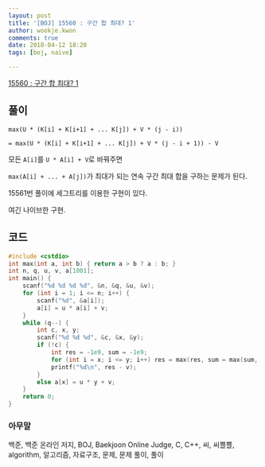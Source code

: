 ```yaml
---
layout: post
title: '[BOJ] 15560 : 구간 합 최대? 1'
author: wookje.kwon
comments: true
date: 2018-04-12 18:20
tags: [boj, naive]

---
```


[15560 : 구간 합 최대? 1](https://www.acmicpc.net/problem/15560)

## 풀이

`max(U * (K[i] + K[i+1] + ... K[j]) + V * (j - i))`

`= max(U * (K[i] + K[i+1] + ... K[j]) + V * (j - i + 1)) - V`

모든 `A[i]`를 `U * A[i] + V`로 바꿔주면

`max(A[i] + ... + A[j])`가 최대가 되는 연속 구간 최대 합을 구하는 문제가 된다.

15561번 풀이에 세그트리를 이용한 구현이 있다.

여긴 나이브한 구현.

## 코드

```cpp
#include <cstdio>
int max(int a, int b) { return a > b ? a : b; }
int n, q, u, v, a[1001];
int main() {
    scanf("%d %d %d %d", &n, &q, &u, &v);
    for (int i = 1; i <= n; i++) {
        scanf("%d", &a[i]);
        a[i] = u * a[i] + v;
    }
    while (q--) {
        int c, x, y;
        scanf("%d %d %d", &c, &x, &y);
        if (!c) {
            int res = -1e9, sum = -1e9;
            for (int i = x; i <= y; i++) res = max(res, sum = max(sum, 0) + a[i]);
            printf("%d\n", res - v);
        }
        else a[x] = u * y + v;
    }
    return 0;
}
```

### 아무말  
백준, 백준 온라인 저지, BOJ, Baekjoon Online Judge, C, C++, 씨, 씨쁠쁠, algorithm, 알고리즘, 자료구조, 문제, 문제 풀이, 풀이
